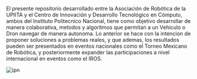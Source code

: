 El presente repositorio desarrollado entre la Asociación de Robótica de la UPIITA y el Centro de Innovación y Desarrollo Tecnológico en Cómputo, ambos del Instituto Politecnico Nacional, tiene como objetivo desarrollar de manera colaborativa, metodos y algoritmos que permitan a un Vehiculo o Dron navegar de manera autonoma. 
Lo anterior se hace con la intencion de proponer soluciones a problemas reales, y que ademas, los resultados pueden ser presentados en eventos nacionales como el Torneo Mexicano de Robótica, y posteriormente expander las participaciones a nivel internacional  en eventos como el IROS.

![ipn](https://www.ipn.mx/assets/files/ccs/img/comunicados/2020/01/1920x500-3.jpg)
